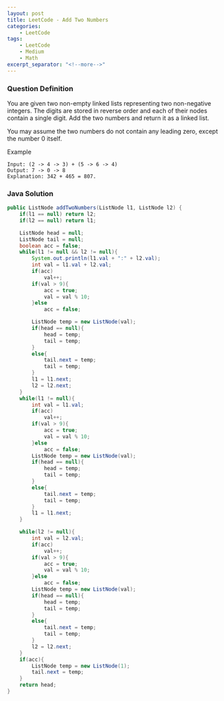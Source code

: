 ```yaml
---
layout: post
title: LeetCode - Add Two Numbers
categories:
    - LeetCode
tags:
    - LeetCode
    - Medium
    - Math
excerpt_separator: "<!--more-->"
---
```


### Question Definition

You are given two non-empty linked lists representing two non-negative integers. The digits are stored in reverse order and each of their nodes contain a single digit. Add the two numbers and return it as a linked list.
<!--more-->

You may assume the two numbers do not contain any leading zero, except the number 0 itself.

Example
```
Input: (2 -> 4 -> 3) + (5 -> 6 -> 4)
Output: 7 -> 0 -> 8
Explanation: 342 + 465 = 807.
```
### Java Solution
```java
public ListNode addTwoNumbers(ListNode l1, ListNode l2) {
    if(l1 == null) return l2;
    if(l2 == null) return l1;

    ListNode head = null;
    ListNode tail = null;
    boolean acc = false;
    while(l1 != null && l2 != null){
        System.out.println(l1.val + ":" + l2.val);
        int val = l1.val + l2.val;
        if(acc)
            val++;
        if(val > 9){
            acc = true;
            val = val % 10;
        }else
            acc = false;

        ListNode temp = new ListNode(val);
        if(head == null){
            head = temp;
            tail = temp;
        }
        else{
            tail.next = temp;
            tail = temp;
        }
        l1 = l1.next;
        l2 = l2.next;
    }
    while(l1 != null){
        int val = l1.val;
        if(acc)
            val++;
        if(val > 9){
            acc = true;
            val = val % 10;
        }else
            acc = false;
        ListNode temp = new ListNode(val);
        if(head == null){
            head = temp;
            tail = temp;
        }
        else{
            tail.next = temp;
            tail = temp;
        }
        l1 = l1.next;
    }

    while(l2 != null){
        int val = l2.val;
        if(acc)
            val++;
        if(val > 9){
            acc = true;
            val = val % 10;
        }else
            acc = false;
        ListNode temp = new ListNode(val);
        if(head == null){
            head = temp;
            tail = temp;
        }
        else{
            tail.next = temp;
            tail = temp;
        }
        l2 = l2.next;
    }
    if(acc){
        ListNode temp = new ListNode(1);
        tail.next = temp;
    }
    return head;
}
```